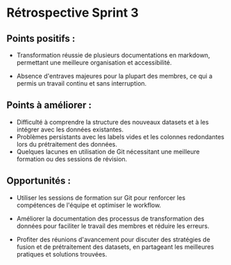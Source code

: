 # Rétrospective Sprint 3

## Points positifs :

- Transformation réussie de plusieurs documentations en markdown, permettant une meilleure organisation et accessibilité.

- Absence d'entraves majeures pour la plupart des membres, ce qui a permis un travail continu et sans interruption.

## Points à améliorer :

- Difficulté à comprendre la structure des nouveaux datasets et à les intégrer avec les données existantes.
- Problèmes persistants avec les labels vides et les colonnes redondantes lors du prétraitement des données.
- Quelques lacunes en utilisation de Git nécessitant une meilleure formation ou des sessions de révision.

## Opportunités :

- Utiliser les sessions de formation sur Git pour renforcer les compétences de l'équipe et optimiser le workflow.

- Améliorer la documentation des processus de transformation des données pour faciliter le travail des membres et réduire les erreurs.

- Profiter des réunions d'avancement pour discuter des stratégies de fusion et de prétraitement des datasets, en partageant les meilleures pratiques et solutions trouvées.
